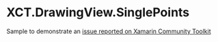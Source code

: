 # XCT.DrawingView.SinglePoints

Sample to demonstrate an [issue reported on Xamarin Community Toolkit](https://github.com/xamarin/XamarinCommunityToolkit/issues/1937)